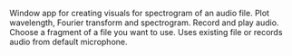 Window app for creating visuals for spectrogram of an audio file.
Plot wavelength, Fourier transform and spectrogram.
Record and play audio. Choose a fragment of a file you want to use.
Uses existing file or records audio from default microphone.

